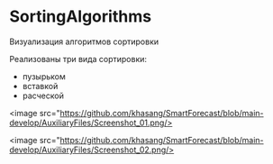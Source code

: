 # SortingAlgorithms

Визуализация алгоритмов сортировки

Реализованы три вида сортировки:
- пузырьком
- вставкой
- расческой

<image src="https://github.com/khasang/SmartForecast/blob/main-develop/AuxiliaryFiles/Screenshot_01.png/>
            
<image src="https://github.com/khasang/SmartForecast/blob/main-develop/AuxiliaryFiles/Screenshot_02.png/>
